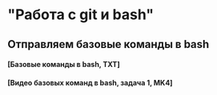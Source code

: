 # "Работа с git и bash"
## Отправляем базовые команды в bash
#### [Базовые команды в bash, TXT]
#### [Видео базовых команд в bash, задача 1, MK4]

